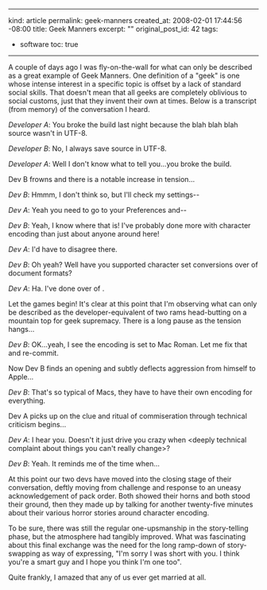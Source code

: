 ----- 
kind: article
permalink: geek-manners
created_at: 2008-02-01 17:44:56 -08:00
title: Geek Manners
excerpt: ""
original_post_id: 42
tags: 
- software
toc: true
-----
A couple of days ago I was fly-on-the-wall for what can only be described as a great example of Geek Manners. One definition of a "geek" is one whose intense interest in a specific topic is offset by a lack of standard social skills. That doesn't mean that all geeks are completely oblivious to social customs, just that they invent their own at times. Below is a transcript (from memory) of the conversation I heard.

*Developer A*: You broke the build last night because the blah blah blah source wasn't in UTF-8.

*Developer B*: No, I always save source in UTF-8.

*Developer A*: Well I don't know what to tell you...you broke the build.

Dev B frowns and there is a notable increase in tension...

*Dev B*: Hmmm, I don't think so, but I'll check my settings--

*Dev A*: Yeah you need to go to your Preferences and--

*Dev B*: Yeah, I know where that is! I've probably done more with character encoding than just about anyone around here!

*Dev A*: I'd have to disagree there.

*Dev B*: Oh yeah? Well have you supported <impossibly large number> character set conversions over <exaggerated number> of document formats?

*Dev A*: Ha. I've done <grossly increased> <made up conversion technologies> over <another suspect number> of <obscure widget names>.

Let the games begin! It's clear at this point that I'm observing what can only be described as the developer-equivalent of two rams head-butting on a mountain top for geek supremacy. There is a long pause as the tension hangs...

*Dev B*: OK...yeah, I see the encoding is set to Mac Roman. Let me fix that and re-commit.


Now Dev B finds an opening and subtly deflects aggression from himself to Apple...

*Dev B*: That's so typical of Macs, they have to have their own encoding for everything.

Dev A picks up on the clue and ritual of commiseration through technical criticism begins...

*Dev A*: I hear you. Doesn't it just drive you crazy when <deeply technical complaint about things you can't really change>?

*Dev B*: Yeah. It reminds me of the time when...

At this point our two devs have moved into the closing stage of their conversation, deftly moving from challenge and response to an uneasy acknowledgement of pack order. Both showed their horns and both stood their ground, then they made up by talking for another twenty-five minutes about their various horror stories around character encoding.

To be sure, there was still the regular one-upsmanship in the story-telling phase, but the atmosphere had tangibly improved. What was fascinating about this final exchange was the need for the long ramp-down of story-swapping as way of expressing, "I'm sorry I was short with you. I think you're a smart guy and I hope you think I'm one too".

Quite frankly, I amazed that any of us ever get married at all.
